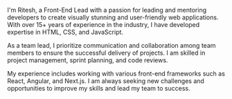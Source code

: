 I'm Ritesh, a Front-End Lead with a passion for leading and mentoring developers to create visually stunning and user-friendly web applications. With over 15+ years of experience in the industry, I have developed expertise in HTML, CSS, and JavaScript.

As a team lead, I prioritize communication and collaboration among team members to ensure the successful delivery of projects. I am skilled in project management, sprint planning, and code reviews.

My experience includes working with various front-end frameworks such as React, Angular, and Next.js. I am always seeking new challenges and opportunities to improve my skills and lead my team to success.

<!---
ritsrivastava01/ritsrivastava01 is a ✨ special ✨ repository because its `README.md` (this file) appears on your GitHub profile.
You can click the Preview link to take a look at your changes.
--->
